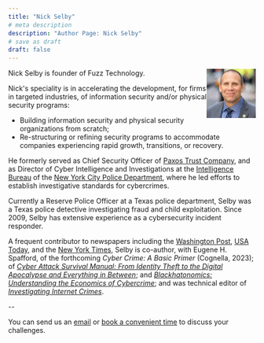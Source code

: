 ```yaml
---
title: "Nick Selby"
# meta description
description: "Author Page: Nick Selby"
# save as draft
draft: false
---
```


<img align="right" width="100" src="/images/nick-selby_intel.jpeg">Nick Selby is founder of Fuzz Technology. 

Nick's speciality is in accelerating the development, for firms in targeted industries, of information security and/or physical security programs: 

 - Building information security and physical security organizations from scratch;
 - Re-structuring or refining security programs to accommodate companies experiencing rapid growth, transitions, or recovery.

He formerly served as Chief Security Officer of [Paxos Trust Company](https://paxos.com), and as Director of Cyber Intelligence and Investigations at the [Intelligence Bureau](https://www1.nyc.gov/site/nypd/bureaus/investigative/intelligence.page) of the [New York City Police Department](https://www1.nyc.gov/site/nypd/index.page), where he led efforts to establish investigative standards for cybercrimes. 

Currently a Reserve Police Officer at a Texas police department, Selby was a Texas police detective investigating fraud and child exploitation. Since 2009, Selby has extensive experience as a cybersecurity incident responder. 

A frequent contributor to newspapers including the [Washington Post](https://www.washingtonpost.com/posteverything/wp/2017/04/21/local-police-dont-go-after-most-cybercriminals-we-need-better-training/), [USA Today](https://www.usatoday.com/story/opinion/2018/07/27/cell-phone-number-more-important-less-secure-twitter-password-column/820232002/), and the [New York Times](https://www.nytimes.com/2016/07/09/opinion/bad-guys-win-if-the-police-reject-protests.html), Selby is co-author, with Eugene H. Spafford, of the forthcoming *Cyber Crime: A Basic Primer* (Cognella, 2023); of *[Cyber Attack Survival Manual: From Identity Theft to the Digital Apocalypse and Everything in Between](https://www.amazon.com/dp/1681886545?ie=UTF8&n=133140011)*; and *[Blackhatonomics: Understanding the Economics of Cybercrime](https://www.amazon.com/Blackhatonomics-Inside-Look-Economics-Cybercrime/dp/1597497401)*; and was technical editor of *[Investigating Internet Crimes](https://www.amazon.com/Investigating-Internet-Crimes-Introduction-Cyberspace-dp-0124078176/dp/0124078176/ref=mt_other?_encoding=UTF8&me=&qid=)*.

--

You can send us an [email](/contact) or [book a convenient time](https://calendly.com/fuzztechnology) to discuss your challenges.

